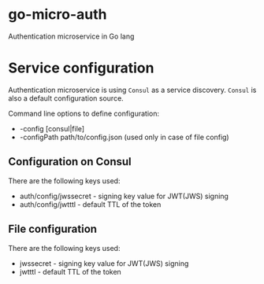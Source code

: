 # go-micro-auth
Authentication microservice in Go lang

# Service configuration
Authentication microservice is using `Consul` as a service discovery. `Consul` is also a default configuration source.

Command line options to define configuration:
- -config [consul|file]
- -configPath path/to/config.json (used only in case of file config)

## Configuration on Consul
There are the following keys used:
- auth/config/jwssecret - signing key value for JWT(JWS) signing
- auth/config/jwtttl - default TTL of the token

## File configuration
There are the following keys used:
- jwssecret - signing key value for JWT(JWS) signing
- jwtttl - default TTL of the token
